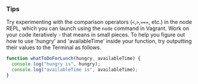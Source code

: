 ### Tips
Try experimenting with the comparison operators (`<`,`>`,`===`, etc.) in the node REPL, which you can launch using the `node` command in Vagrant.
Work on your code iteratively - that means in small pieces.
To help you figure out how to use 'hungry' and 'availableTime' inside your function, try outputting their values to the Terminal as follows.

```javascript
function whatToDoForLunch(hungry, availableTime) {
  console.log("hungry is", hungry);
  console.log("availableTime is", availableTime);
}
```